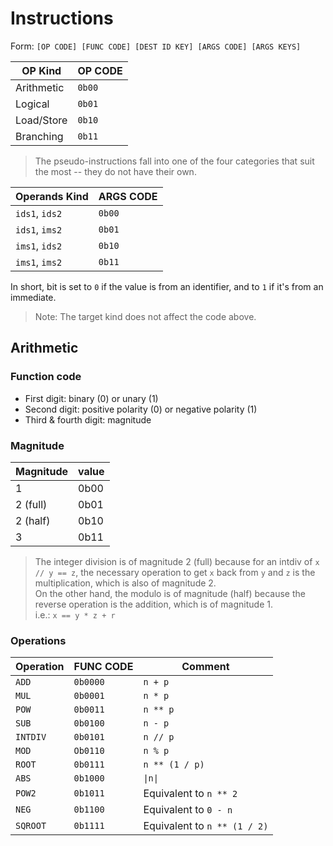 # Instructions

Form: `[OP CODE] [FUNC CODE] [DEST ID KEY] [ARGS CODE] [ARGS KEYS]`

| OP Kind    | OP CODE |
| ---------- | ------- |
| Arithmetic | `0b00`  |
| Logical    | `0b01`  |
| Load/Store | `0b10`  |
| Branching  | `0b11`  |

> The pseudo-instructions fall into one of the four categories that suit the most -- they do not have their own.

| Operands Kind  | ARGS CODE |
| -------------- | --------- |
| `ids1`, `ids2` | `0b00`    |
| `ids1`, `ims2` | `0b01`    |
| `ims1`, `ids2` | `0b10`    |
| `ims1`, `ims2` | `0b11`    |

In short, bit is set to `0` if the value is from an identifier, and to `1` if it's from an immediate.

> Note: The target kind does not affect the code above.

## Arithmetic

### Function code

-   First digit: binary (0) or unary (1)
-   Second digit: positive polarity (0) or negative polarity (1)
-   Third & fourth digit: magnitude

### Magnitude

| Magnitude | value |
| --------- | ----- |
| 1         | 0b00  |
| 2 (full)  | 0b01  |
| 2 (half)  | 0b10  |
| 3         | 0b11  |

> The integer division is of magnitude 2 (full) because for an intdiv of `x // y == z`, the necessary operation to get `x` back from `y` and `z` is the multiplication, which is also of magnitude 2.\
> On the other hand, the modulo is of magnitude (half) because the reverse operation is the addition, which is of magnitude 1.\
> i.e.: `x == y * z + r`

### Operations

| Operation | FUNC CODE | Comment                      |
| --------- | --------- | ---------------------------- |
| `ADD`     | `0b0000`  | `n + p`                      |
| `MUL`     | `0b0001`  | `n * p`                      |
| `POW`     | `0b0011`  | `n ** p`                     |
| `SUB`     | `0b0100`  | `n - p`                      |
| `INTDIV`  | `0b0101`  | `n // p`                     |
| `MOD`     | `Ob0110`  | `n % p`                      |
| `ROOT`    | `0b0111`  | `n ** (1 / p)`               |
| `ABS`     | `0b1000`  | `\|n\|`                      |
| `POW2`    | `0b1011`  | Equivalent to `n ** 2`       |
| `NEG`     | `0b1100`  | Equivalent to `0 - n`        |
| `SQROOT`  | `0b1111`  | Equivalent to `n ** (1 / 2)` |

